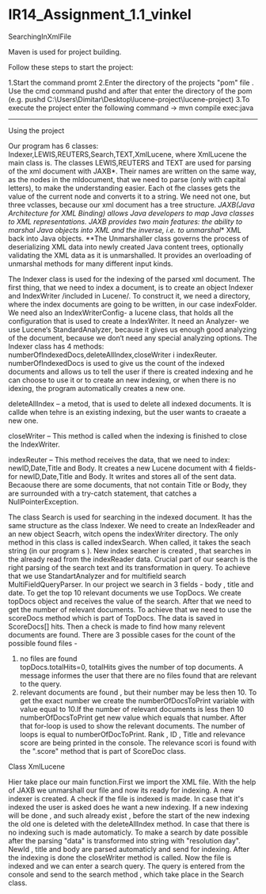 # IR14_Assignment_1.1_vinkel
SearchingInXmlFile

Maven is used for project building.

Follow these steps to start the project:

1.Start the command promt 
2.Enter the directory of the projects "pom" file . Use the cmd command pushd and after that enter the directory of the pom (e.g. pushd C:\Users\Dimitar\Desktop\lucene-project\lucene-project)
3.To execute the project enter the following command -> mvn compile exec:java

 ------------------------------------------------------------------------

Using the project

Our program has 6 classes:  Indexer,LEWIS,REUTERS,Search,TEXT,XmlLucene, where XmlLucene the main class is.
The classes LEWIS,REUTERS and TEXT are used for parsing of the xml document with JAXB*. Their names are written on the same way, as the nodes in the mldocument, that we need to parse (only with capital letters), to make the understanding easier. Each ot fhe classes gets the value of the current node and converts it to a string. We need not one, but three vclasses, because our xml document has a tree structure. 
*JAXB(Java Architecture for XML Binding) allows Java developers to map Java classes to XML representations. JAXB provides two main features: the ability to marshal Java objects into XML and the inverse, i.e. to unmarshal** XML back into Java objects.
**The Unmarshaller class governs the process of deserializing XML data into newly created Java content trees, optionally validating the XML data as it is unmarshalled. It provides an overloading of unmarshal methods for many different input kinds.

The Indexer class is used for the indexing of the parsed xml document. The first thing, that we need to index a document, is to create an object Indexer and IndexWriter /included in Lucene/. To  construct it, we need a directory, where the index documents are going to be written, in our case indexFolder. We need also an IndexWriterConfig- a lucene class, that holds all the configuration that is used to create a IndexWriter. It need an Analyzer- we use  Lucene‘s StandardAnalyzer, because it gives us enough good analyzing of the document, because we don‘t need any special analyzing options.
The Indexer class has 4 methods: numberOfIndexedDocs,deleteAllIndex,closeWriter i indexReuter.
numberOfIndexedDocs is used to give us the count of the indexed documents and allows us to tell the user if there is created indexing and he can choose to use it or to create an new indexing, or when there is no idexing, the program automatically creates a new one.

 deleteAllIndex – a metod, that is used to delete all indexed documents. It is callde when tehre is an existing indexing, but the user wants to craeate a new one.

closeWriter – This method is called when the indexing is finished to close the IndexWriter.

indexReuter – This method receives the data, that we need to index: newID,Date,Title and Body. It creates a new Lucene document with 4 fields- for newID,Date,Title and Body. It writes and stores all of the sent data. Becaouse there are some documents, that not contain Title or Body, they are surrounded with a try-catch statement, that catches a  NullPointerException.


The class Search is used for searching in the indexed document. It has the same structure as the class Indexer. We need to create an IndexReader and an new object Seacrh, witch opens the indexWriter directory.
The only method in this class is called indexSearch. When called, it takes the seach string  (in our program s ). 
New index searcher is created , that searches in the already read from the indexReader data. Crucial part of our search is the right parsing of the search text and its transformation in query. To achieve that we use StandartAnalyzer and for multifield search MultiFieldQueryParser. In our project we search in 3 fields - body , title and date.
To get the top 10 relevant documents we use TopDocs. We create topDocs object and receives the value of the search. After that we need to get the number of relevant documents. To achieve that we need to use the scoreDocs method which is part of TopDocs. The data is saved in ScoreDocs[] hits. Then a check is made to find how many relevent documents are found. There are 3 possible cases for the count of the possible found files - 
1. no files are found  
  topDocs.totalHits=0, totalHits gives the number of top documents.  A message informes the user that there are no files found that are relevant to the query.
2. relevant documents are found , but their number may be less then 10. To get the exact number we create the numberOfDocsToPrint variable with value equal to 10.If the number of relevant documents is less then 10 numberOfDocsToPrint get new value which equals that number. After that for-loop is used to show the relevant documents. The number of loops is equal to numberOfDocToPrint. Rank , ID , Title and relevance score are being printed in the console. The relevance scori is found with the ".score" method that is part of ScoreDoc class.

Class XmlLucene

Hier take place our main function.First we import the XML file. With the help of JAXB we unmarshall our file and now its ready for indexing. A new indexer is created. A check if the file is indexed is made. In case that it's indexed the user is asked does he want a new indexing. If a new indexing will be done , and such already exist , before the start of the new indexing the old one is deleted with the deleteAllIndex method.
 In case that there is no indexing such is made automaticly.
To make a search by date possible after the parsing "data" is transformed into string with "resolution day". NewId , title and body are parsed automaticly and send for indexing.
After the indexing is done the closeWriter method is called.
Now the file is indexed and we can enter a search query. The query is entered from the console and send to the search method , which take place in the Search class.

